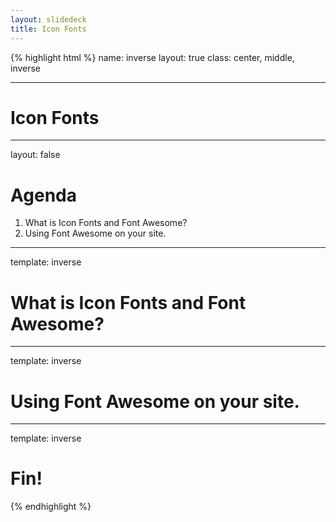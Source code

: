 ```yaml
---
layout: slidedeck
title: Icon Fonts
---
```


{% highlight html %}
name: inverse
layout: true
class: center, middle, inverse

---

# Icon Fonts

---
layout: false

# Agenda

1. What is Icon Fonts and Font Awesome?
2. Using Font Awesome on your site.

---
template: inverse

# What is Icon Fonts and Font Awesome?

---
template: inverse

# Using Font Awesome on your site.

---
template: inverse

# Fin!

{% endhighlight %}
